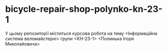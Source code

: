 # bicycle-repair-shop-polynko-kn-23-1
 У цьому репозиторії міститься курсова робота на тему <Інформаційна система веломайстерні> групи <КН-23-1> <Полинька Ігоря Миколайовича>

